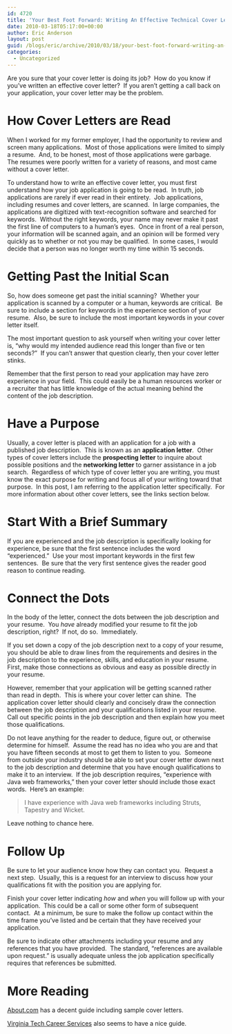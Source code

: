 ```yaml
---
id: 4720
title: 'Your Best Foot Forward: Writing An Effective Technical Cover Letter'
date: 2010-03-18T05:17:00+00:00
author: Eric Anderson
layout: post
guid: /blogs/eric/archive/2010/03/18/your-best-foot-forward-writing-an-effective-technical-cover-letter.aspx
categories:
  - Uncategorized
---
```

Are you sure that your cover letter is doing its job?&nbsp; How do you know if you&rsquo;ve written an effective cover letter?&nbsp; If you aren&rsquo;t getting a call back on your application, your cover letter may be the problem.

# How Cover Letters are Read

When I worked for my former employer, I had the opportunity to review and screen many applications.&nbsp; Most of those applications were limited to simply a resume.&nbsp; And, to be honest, most of those applications were garbage.&nbsp; The resumes were poorly written for a variety of reasons, and most came without a cover letter.

To understand how to write an effective cover letter, you must first understand how your job application is going to be read.&nbsp; In truth, job applications are rarely if ever read in their entirety.&nbsp; Job applications, including resumes and cover letters, are scanned.&nbsp; In large companies, the applications are digitized with text-recognition software and searched for keywords.&nbsp; Without the right keywords, your name may never make it past the first line of computers to a human&rsquo;s eyes.&nbsp; Once in front of a real person, your information will be scanned again, and an opinion will be formed very quickly as to whether or not you may be qualified.&nbsp; In some cases, I would decide that a person was no longer worth my time within 15 seconds.&nbsp; 

# Getting Past the Initial Scan

So, how does someone get past the initial scanning?&nbsp; Whether your application is scanned by a computer or a human, keywords are critical.&nbsp; Be sure to include a section for keywords in the experience section of your resume.&nbsp; Also, be sure to include the most important keywords in your cover letter itself.

The most important question to ask yourself when writing your cover letter is, &ldquo;why would my intended audience read this longer than five or ten seconds?&rdquo;&nbsp; If you can&#8217;t answer that question clearly, then your cover letter stinks.

Remember that the first person to read your application may have zero experience in your field.&nbsp; This could easily be a human resources worker or a recruiter that has little knowledge of the actual meaning behind the content of the job description.

# Have a Purpose

Usually, a cover letter is placed with an application for a job with a published job description.&nbsp; This is known as an **application letter**.&nbsp; Other types of cover letters include the **prospecting letter** to inquire about possible positions and the **networking letter** to garner assistance in a job search.&nbsp; Regardless of which type of cover letter you are writing, you must know the exact purpose for writing and focus all of your writing toward that purpose.&nbsp; In this post, I am referring to the application letter specifically.&nbsp; For more information about other cover letters, see the links section below.

# Start With a Brief Summary

If you are experienced and the job description is specifically looking for experience, be sure that the first sentence includes the word &ldquo;experienced.&rdquo;&nbsp; Use your most important keywords in the first few sentences.&nbsp; Be sure that the very first sentence gives the reader good reason to continue reading.

# Connect the Dots

In the body of the letter, connect the dots between the job description and your resume.&nbsp; You _have_ already modified your resume to fit the job description, right?&nbsp; If not, do so.&nbsp; Immediately.

If you set down a copy of the job description next to a copy of your resume, you should be able to draw lines from the requirements and desires in the job description to the experience, skills, and education in your resume.&nbsp; First, make those connections as obvious and easy as possible directly in your resume.

However, remember that your application will be getting scanned rather than read in depth.&nbsp; This is where your cover letter can shine.&nbsp; The application cover letter should clearly and concisely draw the connection between the job description and your qualifications listed in your resume.&nbsp; Call out specific points in the job description and then explain how you meet those qualifications.&nbsp; 

Do not leave anything for the reader to deduce, figure out, or otherwise determine for himself.&nbsp; Assume the read has no idea who you are and that you have fifteen seconds at most to get them to listen to you.&nbsp; Someone from outside your industry should be able to set your cover letter down next to the job description and determine that you have enough qualifications to make it to an interview.&nbsp; If the job description requires, &ldquo;experience with Java web frameworks,&rdquo; then your cover letter should include those exact words.&nbsp; Here&rsquo;s an example:

> I have experience with Java web frameworks including Struts, Tapestry and Wicket.

Leave nothing to chance here.

# Follow Up

Be sure to let your audience know how they can contact you.&nbsp; Request a next step.&nbsp; Usually, this is a request for an interview to discuss how your qualifications fit with the position you are applying for.

Finish your cover letter indicating _how_ and _when_ you will follow up with your application.&nbsp; This could be a call or some other form of subsequent contact.&nbsp; At a minimum, be sure to make the follow up contact within the time frame you&rsquo;ve listed and be certain that they have received your application.

Be sure to indicate other attachments including your resume and any references that you have provided.&nbsp; The standard, &ldquo;references are available upon request.&rdquo; is usually adequate unless the job application specifically requires that references be submitted.

# More Reading

[About.com](http://jobsearch.about.com/od/coverletters/a/aa030401b.htm) has a decent guide including sample cover letters.

[Virginia Tech Career Services](http://www.career.vt.edu/jobsearc/coversamples.htm) also seems to have a nice guide.